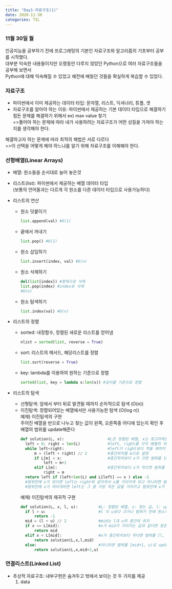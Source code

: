 ```yaml
---
title: "Day1-자료구조(1)"
date: 2020-11-30
categories: TIL
---
```

### 11월 30일 월  

인공지능을 공부하기 전에 프로그래밍의 기본인 자료구조와 알고리즘의 기초부터 공부를 시작했다.  
대부분 익숙한 내용들이지만 오랬동안 다루지 않았던 Python으로 여러 자료구조들을 공부해 보면서  
Python에 대해 익숙해질 수 있었고 예전에 배웠던 것들을 확실하게 복습할 수 있었다.

### 자료구조
- 파이썬에서 이미 제공하는 데이터 타입: 문자열, 리스트, 딕셔너리, 튜플, 셋
- 자료구조를 알아야 하는 이유: 파이썬에서 제공하는 기본 데이터 타입으로 해결하기 힘든 문제를 해결하기 위해서 ex) max value 찾기  
=>풀어야 하는 문제에 따라 내가 사용하려는 자료구조가 어떤 성질을 가져야 하는지를 생각해야 한다.

해결하고자 하는 문제에 따라 최적의 해법은 서로 다르다  
=>이 선택을 어떻게 해야 하느냐를 알기 위해 자료구조를 이해해야 한다.

### 선형배열(Linear Arrays)
- 배열: 원소들을 순서대로 늘어 놓은것  
- 리스트(list): 파이썬에서 제공하는 배열 데이터 타입  
(보통의 언어들과는 다르게 각 원소를 다른 데이터 타입으로 사용가능하다)  

- 리스트의 연산
  - 원소 덧붙이기  
    ```python
    list.append(val) #O(1)
    ```
  - 끝에서 꺼내기  
    ```python
    list.pop() #O(1)
    ```
  - 원소 삽입하기
    ```python
    list.insert(index, val) #O(n)
    ```
  - 원소 삭제하기
    ```python
    del(list[index]) #항목으로 삭제
    list.pop(index) #index로 삭제
    #O(n)
    ```
  - 원소 탐색하기
    ```python
    list.index(val) #O(n)
    ```
- 리스트의 정렬  
  - sorted: 내장함수, 정렬된 새로운 리스트를 얻어냄
    ```python
    nlist = sorted(list, reverse = True)
    ```
  - sort: 리스트의 메서드, 해당리스트를 정렬
    ```python
    list.sort(reverse = True)
    ```
  - key: lambda를 이용하여 원하는 기준으로 정렬
    ```python
    sorted(list, key = lambda x:len(x)) #길이를 기준으로 정렬
    ```
  
- 리스트의 탐색
  - 선형탐색: 앞에서 부터 뒤로 발견될 때까지 순차적으로 탐색 (O(n))  
  - 이진탐색: 정렬되어있는 배열에서만 사용가능한 탐색 (O(log n))  
  예제) 이진탐색의 구현  
  주어진 배열을 반으로 나누고 찾는 값이 왼쪽, 오른쪽중 어디에 있는지 확인 후 배열의 범위를 update해준다  
    ```python
    def solution(L, x):                   #L은 정렬된 배열, x는 찾고자하는 값
      left = 0; right = len(L)            #left, right를 각각 배열의 처음과 마지막으로 설정
      while left<right:                   #left가 right보다 작을 때까지 반복(범위안에 원소가 존재할 때까지)
          m = (left + right) // 2         #중간위치를 m으로 설정
          if L[m] < x:                    #중간위치보다 x가 크면 범위를 [m+1, right)로 update
              left = m+1
          elif L[m]:                      #중간위치보다 x가 작으면 범위를 [left, m)로 update
              right = m
      return left if (left<len(L) and L[left] == x ) else -1
      #범위안에 x가 있다면 left는 right와 같아져서 x를 가리키게 되고 아니라면 범위를 벗어나거나 다른 값을 가리키게 된다.
      #범위안에 x가 여러개라면 left는 그 중 가장 작은 값을 가리키고 범위안에 x가 없다면 x보다 큰 가장 작은 값을 가리킨다.
    ``` 
    예제) 이진탐색의 재귀적 구현
    ```python
    def solution(L, x, l, u):         #L: 정렬된 배열, x: 찾는 값, l: update된 범위의 가장 처음위치, u: update된 범위의 가장 끝위치
      if l > u:                       #l 이 u보다 크거나 범위가 안에 원소가 없으므로 x를 찾지 못하고 재귀함수를 종료
          return -1
      mid = (l + u) // 2              #mid는 l과 u의 중간의 위치
      if x == L[mid]:                 #x가 mid가 가리키는 값과 같다면 찾은 것이므로 mid를 return
          return mid
      elif x < L[mid]:                #x가 중간위치보다 작다면 범위를 [l, mid)로 update
          return solution(L,x,l,mid)
      else:                           #아니라면 범위를 [mid+1, u)로 update
          return solution(L,x,mid+1,u)
      ```

### 연결리스트(Linked List)
- 추상적 자료구조: 내부구현은 숨겨두고 밖에서 보이는 것 두 가지를 제공
  1. data
  
  
  
  
  
  
  
  
  
  
  
  
  
  
  
  
  
  
  
  
  

